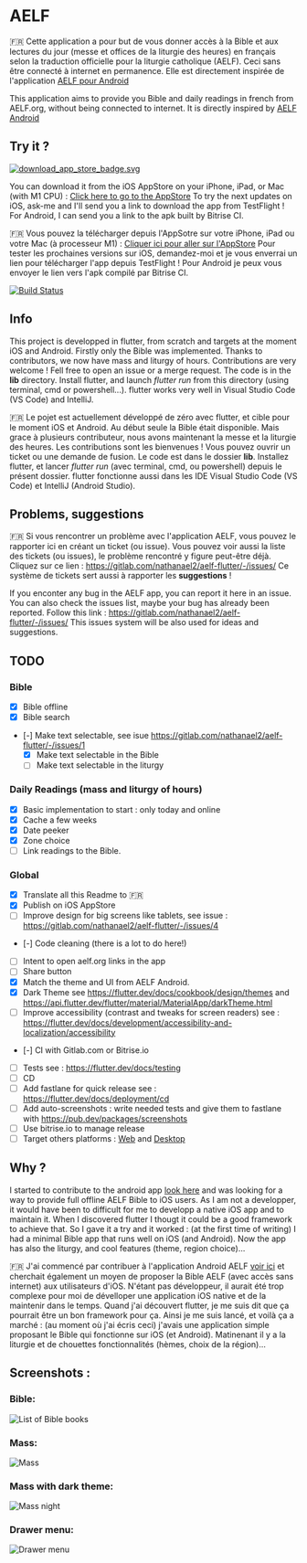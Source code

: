 # AELF
:fr: Cette application a pour but de vous donner accès à la Bible et aux lectures du jour (messe et offices de la liturgie des heures) en français selon la traduction officielle pour la liturgie catholique (AELF). Ceci sans être connecté à internet en permanence. Elle est directement inspirée de l'application [AELF pour Android](https://github.com/HackMyChurch/aelf-dailyreadings/)

This application aims to provide you Bible and daily readings in french from AELF.org, without being connected to internet. It is directly inspired by [AELF Android](https://github.com/HackMyChurch/aelf-dailyreadings/)


## Try it ?

[![download_app_store_badge.svg](assets/download_app_store_badge.svg)](https://apps.apple.com/fr/app/aelf/id1498656194?l=fr&ls=1)

You can download it from the iOS AppStore on your iPhone, iPad, or Mac (with M1 CPU) : [Click here to go to the AppStore](https://apps.apple.com/fr/app/aelf/id1498656194?l=fr&ls=1)
To try the next updates on iOS, ask-me and I'll send you a link to download the app from TestFlight ! For Android, I can send you a link to the apk built by Bitrise CI. 

:fr: Vous pouvez la télécharger depuis l'AppSotre sur votre iPhone, iPad ou votre Mac (à processeur M1) : [Cliquer ici pour aller sur l'AppStore](https://apps.apple.com/fr/app/aelf/id1498656194?l=fr&ls=1)
Pour tester les prochaines versions sur iOS, demandez-moi et je vous enverrai un lien pour télécharger l'app depuis TestFlight ! Pour Android je peux vous envoyer le lien vers l'apk compilé par Bitrise CI.
 

[![Build Status](https://app.bitrise.io/app/2eebdaafcd535b2a/status.svg?token=-dSaCJW2Bi_SgfHPStbl1Q&branch=master)](https://app.bitrise.io/app/2eebdaafcd535b2a) 

## Info 
This project is developped in flutter, from scratch and targets at the moment iOS and Android. 
Firstly only the Bible was implemented. Thanks to contributors, we now have mass and liturgy of hours. Contributions are very welcome ! Fell free to open an issue or a merge request. The code is in the **lib** directory. Install flutter, and launch *flutter run* from this directory (using terminal, cmd or powershell...). flutter works very well in Visual Studio Code (VS Code) and IntelliJ.

🇫🇷 Le pojet est actuellement développé de zéro avec flutter, et cible pour le moment iOS et Android. 
Au début seule la Bible était disponible. Mais grace à plusieurs contributeur, nous avons maintenant la messe et la liturgie des heures. Les contributions sont les bienvenues ! Vous pouvez ouvrir un ticket ou une demande de fusion. Le code est dans le dossier **lib**. Installez flutter, et lancer *flutter run* (avec terminal, cmd, ou powershell) depuis le présent dossier. flutter fonctionne aussi dans les IDE Visual Studio Code (VS Code) et IntelliJ (Android Studio).

## Problems, suggestions

🇫🇷 Si vous rencontrer un problème avec l'application AELF, vous pouvez le rapporter ici en créant un ticket (ou issue). Vous pouvez voir aussi la liste des tickets (ou issues), le problème rencontré y figure peut-être déjà. Cliquez sur ce lien : https://gitlab.com/nathanael2/aelf-flutter/-/issues/ Ce système de tickets sert aussi à rapporter les **suggestions** !

If you enconter any bug in the AELF app, you can report it here in an issue. You can also check the issues list, maybe your bug has already been reported. Follow this link : https://gitlab.com/nathanael2/aelf-flutter/-/issues/ This issues system will be also used for ideas and suggestions. 

## TODO

### Bible 
- [X]   Bible offline
- [X]   Bible search
- [-]   Make text selectable, see isue https://gitlab.com/nathanael2/aelf-flutter/-/issues/1
  - [X] Make text selectable in the Bible
  - [ ] Make text selectable in the liturgy

### Daily Readings (mass and liturgy of hours)
- [X]   Basic implementation to start : only today and online
- [X]   Cache a few weeks
- [X]   Date peeker
- [X]   Zone choice
- [ ]   Link readings to the Bible.

### Global 
- [X]   Translate all this Readme to 🇫🇷
- [X]   Publish on iOS AppStore
- [ ]   Improve design for big screens like tablets, see issue : https://gitlab.com/nathanael2/aelf-flutter/-/issues/4 
- [-]   Code cleaning (there is a lot to do here!)
- [ ]   Intent to open aelf.org links in the app
- [ ]   Share button
- [X]   Match the theme and UI from AELF Android.
- [X]   Dark Theme see https://flutter.dev/docs/cookbook/design/themes and https://api.flutter.dev/flutter/material/MaterialApp/darkTheme.html
- [ ]   Improve accessibility (contrast and tweaks for screen readers) see : https://flutter.dev/docs/development/accessibility-and-localization/accessibility 
- [-]   CI with Gitlab.com or Bitrise.io 
- [ ]   Tests see : https://flutter.dev/docs/testing
- [ ]   CD
  - [ ]   Add fastlane for quick release see : https://flutter.dev/docs/deployment/cd 
  - [ ]   Add auto-screenshots : write needed tests and give them to fastlane with https://pub.dev/packages/screenshots 
  - [ ]   Use bitrise.io to manage release
- [ ]   Target others platforms : [Web](https://flutter.dev/web) and [Desktop](https://flutter.dev/desktop)

## Why ?
I started to contribute to the android app [look here](https://github.com/HackMyChurch/aelf-dailyreadings/pull/7) and was looking for a way to provide full offline AELF Bible to iOS users. As I am not a developper, it would have been to difficult for me to developp a native iOS app and to maintain it. When I discovered flutter I thougt it could be a good framework to achieve that. So I gave it a try and it worked : (at the first time of writing) I had a minimal Bible app that runs well on iOS (and Android). Now the app has also the liturgy, and cool features (theme, region choice)...

🇫🇷 J'ai commencé par contribuer à l'application Android AELF [voir ici](https://github.com/HackMyChurch/aelf-dailyreadings/pull/7) et cherchait également un moyen de proposer la Bible AELF (avec accès sans internet) aux utilisateurs d'iOS. N'étant pas développeur, il aurait été trop complexe pour moi de dévelloper une application iOS native et de la maintenir dans le temps. Quand j'ai découvert flutter, je me suis dit que ça pourrait être un bon framework pour ça. Ainsi je me suis lancé, et voilà ça a marché : (au moment où j'ai écris ceci) j'avais une application simple proposant le Bible qui fonctionne sur iOS (et Android). Matinenant il y a la liturgie et de chouettes fonctionnalités (hèmes, choix de la région)...

## Screenshots :

### Bible: 

![List of Bible books](screenshots/01_home_bible.PNG)

### Mass: 

![Mass](screenshots/02_mass.PNG)

### Mass with dark theme:

![Mass night](screenshots/03_mass_night.png)

### Drawer menu: 

![Drawer menu](screenshots/04_drawer_menu.PNG)

